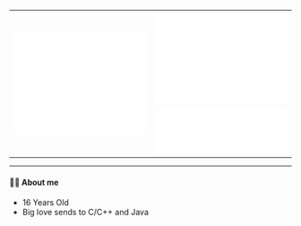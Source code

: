 <div align="center">
 <table>
   <tr>
     <td rowspan=2> <img src="https://github.com/Umbre11as/Umbre11as/blob/main/github-metrics.svg" /> </td>
     <td> 
	     <img src="https://github.com/Umbre11as/Umbre11as/blob/main/metrics.plugin.isocalendar.fullyear.svg" /> 
     </td>
   </tr>
	<tr>
		<td><img src="https://github.com/Umbre11as/Umbre11as/blob/main/metrics.plugin.languages.svg" /></td> 
	</tr>
 </table>
</div>

<hr />

#### 👨‍💻 About me
- 16 Years Old
- Big love sends to C/C++ and Java
